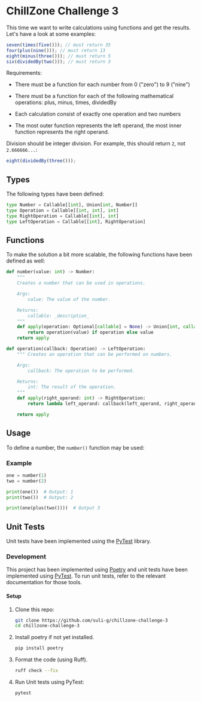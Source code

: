 # ChillZone Challenge 3

This time we want to write calculations using functions and get the results. Let's have a look at some examples:

```js
seven(times(five())); // must return 35
four(plus(nine())); // must return 13
eight(minus(three())); // must return 5
six(dividedBy(two())); // must return 3
```

Requirements:

* There must be a function for each number from 0 ("zero") to 9 ("nine")
* There must be a function for each of the following mathematical operations: plus, minus, times, dividedBy
* Each calculation consist of exactly one operation and two numbers

* The most outer function represents the left operand, the most inner function represents the right operand.

Division should be integer division.
For example, this should return `2`, not `2.666666...`:

```js
eight(dividedBy(three()));
```

## Types

The following types have been defined:

```python
type Number = Callable[[int], Union[int, Number]]
type Operation = Callable[[int, int], int]
type RightOperation = Callable[[int], int]
type LeftOperation = Callable[[int], RightOperation]
```

## Functions

To make the solution a bit more scalable, the following functions have been defined as well:

```python
def number(value: int) -> Number:
    """
    Creates a number that can be used in operations.

    Args:
        value: The value of the number.

    Returns:
        callable: _description_
    """
    def apply(operation: Optional[callable] = None) -> Union[int, callable]:
        return operation(value) if operation else value
    return apply

def operation(callback: Operation) -> LeftOperation:
    """ Creates an operation that can be performed on numbers.

    Args:
        callback: The operation to be performed.

    Returns:
        int: The result of the operation.
    """
    def apply(right_operand: int) -> RightOperation:
        return lambda left_operand: callback(left_operand, right_operand)

    return apply
```

## Usage

To define a number, the `number()` function may be used:

### Example

```python
one = number(1)
two = number(2)

print(one())  # Output: 1
print(two())  # Output: 2

print(one(plus(two())))  # Output 3
```

## Unit Tests

Unit tests have been implemented using the [PyTest](https://docs.pytest.org/en/stable/) library.

### Development

This project has been implemented using [Poetry](https://python-poetry.org/) and unit tests have been implemented using [PyTest](https://docs.pytest.org/en/stable/). To run unit tests, refer to the relevant documentation for those tools.

#### Setup

1. Clone this repo:

    ```sh
    git clone https://github.com/suli-g/chillzone-challenge-3
    cd chillzone-challenge-3
    ```

2. Install poetry if not yet installed.

    ```sh
    pip install poetry
    ```

3. Format the code (using Ruff).

    ```sh
    ruff check --fix
    ```

4. Run Unit tests using PyTest:

    ```sh
    pytest
    ```

